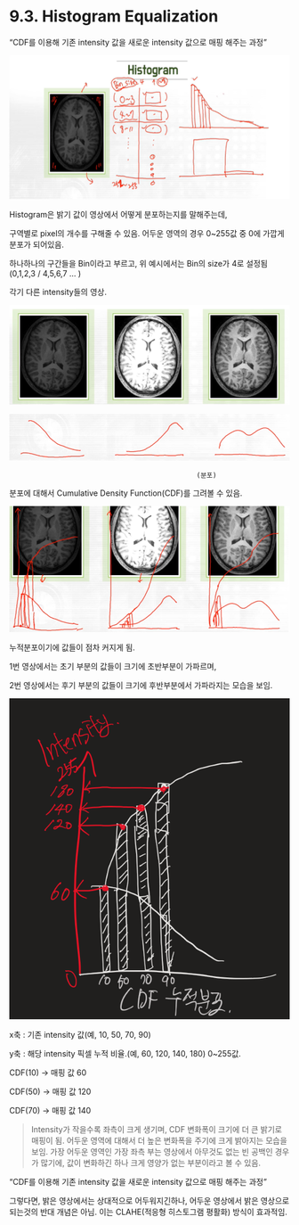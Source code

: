 # 9.3. Histogram Equalization

“CDF를 이용해 기존 intensity 값을 새로운 intensity 값으로 매핑 해주는 과정”

![image.png](/assets/의료인공지능/9_3_Histogram_Equalization/image.png)

Histogram은 밝기 값이 영상에서 어떻게 분포하는지를 말해주는데,

구역별로 pixel의 개수를 구해줄 수 있음.  어두운 영역의 경우 0~255값 중 0에 가깝게 분포가 되어있음.

하나하나의 구간들을 Bin이라고 부르고, 위 예시에서는 Bin의 size가 4로 설정됨(0,1,2,3 / 4,5,6,7 … )

각기 다른 intensity들의 영상.

![image.png](/assets/의료인공지능/9_3_Histogram_Equalization/image_1.png)

![image.png](/assets/의료인공지능/9_3_Histogram_Equalization/image_2.png)

                                                   (분포)

분포에 대해서 Cumulative Density Function(CDF)를 그려볼 수 있음.

![image.png](/assets/의료인공지능/9_3_Histogram_Equalization/image_3.png)

누적분포이기에 값들이 점차 커지게 됨.

1번 영상에서는 초기 부분의 값들이 크기에 초반부분이 가파르며,

2번 영상에서는 후기 부분의 값들이 크기에 후반부분에서 가파라지는 모습을 보임.

![image.png](/assets/의료인공지능/9_3_Histogram_Equalization/image_4.png)

x축 : 기존 intensity 값(예, 10, 50, 70, 90)

y축 : 해당 intensity 픽셀 누적 비율.(예, 60, 120, 140, 180) 0~255값.

CDF(10) → 매핑 값 60

CDF(50) → 매핑 값 120

CDF(70) → 매핑 값 140

> Intensity가 작을수록 좌측이 크게 생기며, CDF 변화폭이 크기에 더 큰 밝기로 매핑이 됨. 어두운 영역에 대해서 더 높은 변화폭을 주기에 크게 밝아지는 모습을 보임.
가장 어두운 영역인 가장 좌측 부는 영상에서 아무것도 없는 빈 공백인 경우가 많기에, 값이 변화하긴 하나 크게 영양가 없는 부분이라고 볼 수 있음.

“CDF를 이용해 기존 intensity 값을 새로운 intensity 값으로 매핑 해주는 과정”
> 

그렇다면, 밝은 영상에서는 상대적으로 어두워지긴하나, 어두운 영상에서 밝은 영상으로 되는것의 반대 개념은 아님. 이는 CLAHE(적응형 히스토그램 평활화) 방식이 효과적임.